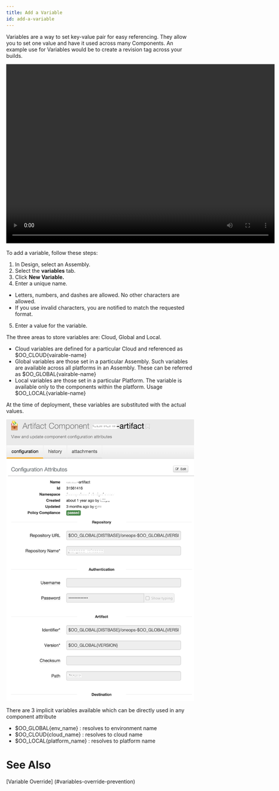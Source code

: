 ```yaml
---
title: Add a Variable
id: add-a-variable
---
```


Variables are a way to set key-value pair for easy referencing. They allow you to set one value and have it used across many Components. An example use for Variables would be to create a revision tag across your builds.

<video width="720" height="480" preload="metadata" controls="" class="grovo-video">
    <source src="http://videos.grovo.com/walmart-oneops-0215_adding-variables-to-your-design_4668.webm?vpv=1" type="video/webm">
    Your browser does not implement HTML5 video. 
</video>

To add a variable, follow these steps:

1. In Design, select an Assembly.
2. Select the **variables** tab.
3. Click **New Variable.**
4. Enter a unique name.
  * Letters, numbers, and dashes are allowed. No other characters are allowed.
  * If you use invalid characters, you are notified to match the requested format.
5. Enter a value for the variable.
  

The three areas to store variables are: Cloud, Global and Local.

* Cloud variables are defined for a particular Cloud and referenced as $OO_CLOUD{vairable-name}
* Global variables are those set in a particular Assembly. Such variables are available across all platforms in an Assembly. These can be referred as $OO_GLOBAL{vairable-name}
* Local variables are those set in a particular Platform. The variable is available only to the components within the platform. Usage $OO_LOCAL{variable-name}

At the time of deployment, these variables are substituted with the actual values. 

![Variable Usage](../../assets/local/images/variable-usage.png)

There are 3 implicit variables available which can be directly used in any component attribute 
* $OO_GLOBAL{env_name} : resolves to environment name
* $OO_CLOUD{cloud_name} : resolves to cloud name
* $OO_LOCAL{platform_name} : resolves to platform name

# See Also

[Variable Override] (#variables-override-prevention)


  




